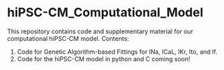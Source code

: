 # hiPSC-CM_Computational_Model
This repository contains code and supplementary material for our computational hiPSC-CM model.
Contents:
1. Code for Genetic Algorithm-based Fittings for INa, ICaL, IKr, Ito, and If.
2. Code for the hiPSC-CM model in python and C coming soon!
